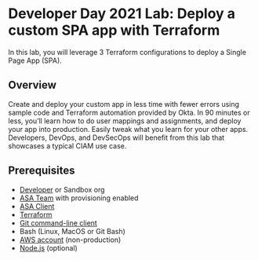 # Developer Day 2021 Lab: Deploy a custom SPA app with Terraform
In this lab, you will leverage 3 Terraform configurations to deploy a Single Page App (SPA).
## Overview
Create and deploy your custom app in less time with fewer errors using sample code and Terraform automation provided by Okta. In 90 minutes or less, you’ll learn how to do user mappings and assignments, and deploy your app into production. Easily tweak what you learn for your other apps. Developers, DevOps, and DevSecOps will benefit from this lab that showcases a typical CIAM use case.
## Prerequisites
- [Developer](https://developer.okta.com/signup/) or Sandbox org
- [ASA Team](https://app.scaleft.com/p/signupV2) with provisioning enabled
- [ASA Client](https://help.okta.com/asa/en-us/Content/Topics/Adv_Server_Access/docs/sft.htm)
- [Terraform](https://www.terraform.io/downloads.html)
- [Git command-line client](https://git-scm.com/downloads)
- Bash (Linux, MacOS or Git Bash)
- [AWS account](https://aws.amazon.com/free) (non-production)
- [Node.js](https://nodejs.org/en/download/) (optional)
